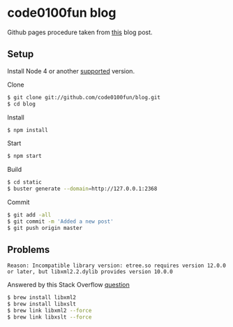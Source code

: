 # code0100fun blog

Github pages procedure taken from [this](http://ledtechnica.com/free-ghost-hosting-on-github-pages/) blog post.

## Setup

Install Node 4 or another [supported](http://support.ghost.org/supported-node-versions/) version.

Clone

```bash
$ git clone git://github.com/code0100fun/blog.git
$ cd blog
```

Install

```bash
$ npm install
```

Start

```bash
$ npm start
```

Build

```bash
$ cd static
$ buster generate --domain=http://127.0.0.1:2368
```

Commit

```bash
$ git add -all
$ git commit -m 'Added a new post'
$ git push origin master
```

## Problems

`Reason: Incompatible library version: etree.so requires version 12.0.0 or later, but libxml2.2.dylib provides version 10.0.0`

Answered by this Stack Overflow [question](http://stackoverflow.com/questions/23172384/lxml-runtime-error-reason-incompatible-library-version-etree-so-requires-vers)

```bash
$ brew install libxml2
$ brew install libxslt
$ brew link libxml2 --force
$ brew link libxslt --force
```
